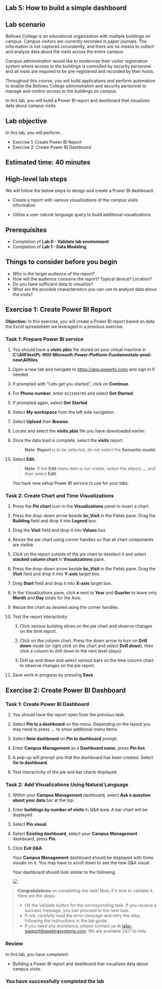 ## Lab 5: How to build a simple dashboard

## Lab scenario

Bellows College is an educational organization with multiple buildings on
campus. Campus visitors are currently recorded in paper journals. The
information is not captured consistently, and there are no means to collect and analyze data about the visits across the entire campus.

Campus administration would like to modernize their visitor registration system where access to the buildings is controlled by security personnel and all visits are required to be pre-registered and recorded by their hosts.

Throughout this course, you will build applications and perform automation to enable the Bellows College administration and security personnel to manage and control access to the buildings on campus.

In this lab, you will build a Power BI report and dashboard that visualizes data about campus visits.

## Lab objective
In this lab, you will perform:
+ Exercise 1: Create Power BI Report
+ Exercise 2: Create Power BI Dashboard

## Estimated time: 40 minutes

## High-level lab steps

We will follow the below steps to design and create a Power BI dashboard:

-   Create a report with various visualizations of the campus visits information

-   Utilize a user natural language query to build additional visualizations

## Prerequisites

- Completion of **Lab 0 - Validate lab environment**
- Completion of **Lab 1 - Data Modeling**

## Things to consider before you begin

-   Who is the target audience of the report?
-   How will the audience consume the report? Typical device? Location?
-   Do you have sufficient data to visualize?
-   What are the possible characteristics you can use to analyze data about the visits?

## Exercise 1: Create Power BI Report

**Objective:** In this exercise, you will create a Power BI report based on data the Excel spreadsheet we leveraged in a previous exercise.

### Task 1: Prepare Power BI service

1.  You should have a **visits.pbix** file stored on your virtual machine in **C:\AllFiles\PL-900-Microsoft-Power-Platform-Fundamentals-prod-new\Allfiles**. 

1.  Open a new tab and navigate to <https://app.powerbi.com/> and sign in if needed.
   
1.  If prompted with "Lets get you started", click on **Continue**.

1.  For **Phone number**, enter `0123456789` and select **Get Started**.

1.  If prompted again, select **Get Started**

1.  Select **My workspace** from the left side navigation.

1.  Select **Upload** then **Browse**.

1.  Locate and select the **visits.pbix** file you have downloaded earlier. 

1.  Once the data load is complete, select the **visits** report.

    >**Note**: **Report** is to be selected, do not select the **Semantic model**.

1.  Select **Edit**. 

    >**Note**: If the **Edit** menu item is not visible, select the ellipsis **...** and then select **Edit**.

      You have now setup Power BI service to use for your labs.


### Task 2: Create Chart and Time Visualizations

1.  Press the **Pie chart** icon in the **Visualizations** panel to insert a chart.

2.  Press the drop-down arrow beside **bc_Visit** in the Fields pane. Drag the **Building** field and drop it into **Legend** box.

3.  Drag the **Visit** field and drop it into **Values** box.

4.  Resize the pie chart using corner handles so that all chart components are visible.

5.  Click on the report outside of the pie chart to deselect it and select **stacked column chart** in **Visualizations** pane.

6.  Press the drop-down arrow beside **bc_Visit** in the Fields pane. Drag the **Visit** field and drop it into **Y-axis** target box.

7.  Drag **Start** field and drop it into **X-axis** target box.

8.  In the Visualizations pane, click **x** next to **Year** and **Quarter** to leave only **Month** and **Day** totals for the Axis.

9.  Resize the chart as desired using the corner handles.

10. Test the report interactivity:

    1.  Click various building slices on the pie chart and observe changes on the time report.

    2.  Click on the column chart. Press the down arrow to turn on **Drill
        down** mode (or right click on the chart and select **Drill down**), then click a column to drill down to the next level (days).

    3.  Drill up and down and select various bars on the time column chart to observe changes on the pie report.

11. Save work in progress by pressing **Save**.

## Exercise 2: Create Power BI Dashboard

### Task 1: Create Power BI Dashboard

1.  You should have the report open from the previous task.

2.  Select **Pin to a dashboard** on the menu. Depending on the layout you may need to press **...** to show additional menu items.

3.  Select **New dashboard** on **Pin to dashboard** prompt.

4.  Enter **Campus Management** as a **Dashboard name**, press **Pin live**.

5.  A pop-up will prompt you that the dashboard has been created. Select **Go to dashboard**.

6.  Test interactivity of the pie and bar charts displayed.

### Task 2: Add Visualizations Using Natural Language

1.  Within your **Campus Management** dashboard, select **Ask a question about your data** bar at the top.

2.  Enter **buildings by number of visits** in Q&A area. A bar chart will be displayed.

3.  Select **Pin visual**.

4.  Select **Existing dashboard**, select your **Campus Management** dashboard, press **Pin**.

5.  Click **Exit Q&A**.

      Your **Campus Management** dashboard should be displayed with three visuals on it. You may have to scroll down to see the new Q&A visual.

      Your dashboard should look similar to the following:

      ![](media/5-powerbi-result.png)

> **Congratulations** on completing the task! Now, it's time to validate it. Here are the steps:
> - Hit the Validate button for the corresponding task. If you receive a success message, you can proceed to the next task. 
> - If not, carefully read the error message and retry the step, following the instructions in the lab guide.
> - If you need any assistance, please contact us at labs-support@spektrasystems.com. We are available 24/7 to help

<validation step="9f380df5-9a68-4cd5-a531-2fe10839b9ad" />

### Review
In this lab, you have completed:
- Building a Power BI report and dashboard that visualizes data about campus visits.
   
### You have successfully completed the lab
